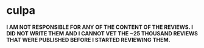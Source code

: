 # culpa

**I AM NOT RESPONSIBLE FOR ANY OF THE CONTENT OF THE REVIEWS. I DID NOT WRITE THEM AND I CANNOT VET THE ~25 THOUSAND REVIEWS THAT WERE PUBLISHED BEFORE I STARTED REVIEWING THEM.**
